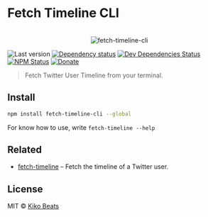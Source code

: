 # Fetch Timeline CLI

<p align="center">
  <br>
  <img src="http://g.recordit.co/fUTguF6FTQ.gif" alt="fetch-timeline-cli">
  <br>
</p>

![Last version](https://img.shields.io/github/tag/Kikobeats/fetch-timeline-cli.svg?style=flat-square)
[![Dependency status](http://img.shields.io/david/Kikobeats/fetch-timeline-cli.svg?style=flat-square)](https://david-dm.org/Kikobeats/fetch-timeline-cli)
[![Dev Dependencies Status](http://img.shields.io/david/dev/Kikobeats/fetch-timeline-cli.svg?style=flat-square)](https://david-dm.org/Kikobeats/fetch-timeline-cli#info=devDependencies)
[![NPM Status](http://img.shields.io/npm/dm/fetch-timeline-cli.svg?style=flat-square)](https://www.npmjs.org/package/fetch-timeline-cli)
[![Donate](https://img.shields.io/badge/donate-paypal-blue.svg?style=flat-square)](https://paypal.me/Kikobeats)

> Fetch Twitter User Timeline from your terminal.

## Install

```bash
npm install fetch-timeline-cli --global
```

For know how to use, write `fetch-timeline --help`

## Related

- [fetch-timeline](https://github.com/Kikobeats/fetch-timeline) – Fetch the timeline of a Twitter user.

## License

MIT © [Kiko Beats](http://kikobeats.com)
